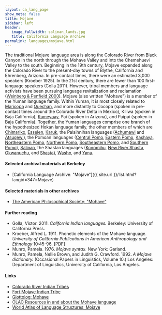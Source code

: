 ```yaml
---
layout: ca_lang_page
show_meta: false
title: Mojave
sidebar: left
header:
   image_fullwidth: salinan_lands.jpg
   title: California Language Archive
permalink: languages/mojave.html
---
```


The traditional Mojave language area is along the Colorado River from Black Canyon in the north through the Mohave Valley and into the Chemehuevi Valley to the south. Beginning in the 19th century, Mojave expanded along the Colorado River to the present-day towns of Blythe, California and Ehrenberg, Arizona. In pre-contact times, there were an estimated 3,000 speakers (Kroeber 1925). In the 21st century, there are fewer than 100 first-language speakers (Golla 2011). However, tribal members and language activists have been pursuing language revitalization and reclamation ([Weinberg &amp; Penfield 2000](https://www.researchgate.net/publication/279440696_Mohave_Language_Planning_Where_Has_It_Been_and_Where_Should_It_Go_from_Here)). Mojave (also written "Mohave") is a member of the Yuman language family. Within Yuman, it is most closely related to [Maricopa](maricopa.html) and [Quechan](quechan.html), and more distantly to Cocopa (spoken in pre-contact times around the Colorado River Delta in Mexico), Kiliwa (spoken in Baja California),  [Kumeyaay](kumeyaay.html), Pai (spoken in Arizona), and Paipai (spoken in Baja California). Together, the Yuman languages comprise one branch of the hypothesized Hokan language family, the other members of which are [Chimariko](chimariko.html), [Esselen](esselen.html), [Karuk](karuk.html), the Palaihnihan languages ([Achumawi](achumawi.html) and [Atsugewi](atsugewi.html)), the Pomoan languages ([Central Pomo](central-pomo.html), [Eastern Pomo](eastern-pomo.html), [Kashaya](kashaya.html), [Northeastern Pomo](northeastern-pomo.html), [Northern Pomo](northern-pomo.html), [Southeastern Pomo](southeastern-pomo.html), and [Southern Pomo](southern-pomo.html)), [Salinan](salinan.html), the Shastan languages ([Konomihu](konomihu.html), [New River Shasta](new-river-shasta.html), [Okwanuchu](okwanuchu.html), and [Shasta](shasta.html)), [Washo](washo.html), and [Yana](yana.html).

#### Selected archival materials at Berkeley

* [California Language Archive: "Mojave"]({{ site.url }}/list.html?langid=347=Mojave)

#### Selected materials in other archives

* [The American Philosophical Society: "Mohave"](https://indigenousguide.amphilsoc.org/search?f%5B0%5D=guide_language_content_title%3AMojave)

#### Further reading

* Golla, Victor. 2011. *California Indian languages.* Berkeley: University of California Press.
* Kroeber, Alfred L. 1911. Phonetic elements of the Mohave language. *University of California Publications in American Anthropology and Ethnology* 10:45-96.
[[PDF](http://digitalassets.lib.berkeley.edu/anthpubs/ucb/text/ucp010-004.pdf)]
* Munro, Pamela. 1976. *Mojave syntax.* New York: Garland.
* Munro, Pamela, Nellie Brown, and Judith G. Crawford. 1992. *A Mojave dictionary.* (Occasional Papers in Linguistics, Volume 10.) Los Angeles: Department of Linguistics, University of California, Los Angeles.

#### Links

* [Colorado River Indian Tribes](http://www.crit-nsn.gov/crit_contents/about/)
* [Fort Mojave Indian Tribe](http://www.fortmojave.com/)
* [Glottolog: Mohave](https://glottolog.org/resource/languoid/id/moha1256)
* [OLAC Resources in and about the Mohave language](http://www.language-archives.org/language/mov)
* [World Atlas of Language Structures: Mojave](http://wals.info/languoid/lect/wals_code_moj)

